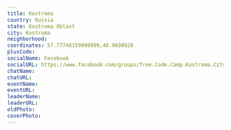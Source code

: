 ```yaml
---
title: Kostroma
country: Russia
state: Kostroma Oblast
city: Kostroma
neighborhood: 
coordinates: 57.77748159999999,40.9698928
plusCode:
socialName: Facebook
socialURL: https://www.facebook.com/groups/free.Code.Camp.Kostroma.City/
chatName:
chatURL:
eventName:
eventURL:
leaderName:
leaderURL:
oldPhoto: 
coverPhoto:
---
```

